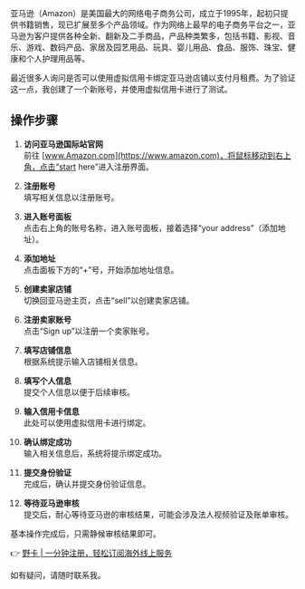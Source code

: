 亚马逊（Amazon）是美国最大的网络电子商务公司，成立于1995年，起初只提供书籍销售，现已扩展至多个产品领域。作为网络上最早的电子商务平台之一，亚马逊为客户提供各种全新、翻新及二手商品，产品种类繁多，包括书籍、影视、音乐、游戏、数码产品、家居及园艺用品、玩具、婴儿用品、食品、服饰、珠宝、健康和个人护理用品等。

最近很多人询问是否可以使用虚拟信用卡绑定亚马逊店铺以支付月租费。为了验证这一点，我创建了一个新账号，并使用虚拟信用卡进行了测试。

## 操作步骤

1. **访问亚马逊国际站官网**  
   前往 [www.Amazon.com](https://www.amazon.com)，将鼠标移动到右上角，点击“start here”进入注册界面。

2. **注册账号**  
   填写相关信息以注册账号。

3. **进入账号面板**  
   点击右上角的账号名称，进入账号面板，接着选择“your address”（添加地址）。

4. **添加地址**  
   点击面板下方的“+”号，开始添加地址信息。

5. **创建卖家店铺**  
   切换回亚马逊主页，点击“sell”以创建卖家店铺。

6. **注册卖家账号**  
   点击“Sign up”以注册一个卖家账号。

7. **填写店铺信息**  
   根据系统提示输入店铺相关信息。

8. **填写个人信息**  
   提交个人信息以便于后续审核。

9. **输入信用卡信息**  
   此处可以使用虚拟信用卡进行绑定。

10. **确认绑定成功**  
    输入相关信息后，系统将提示绑定成功。

11. **提交身份验证**  
    完成后，确认并提交身份验证信息。

12. **等待亚马逊审核**  
    提交后，耐心等待亚马逊的审核结果，可能会涉及法人视频验证及账单审核。

基本操作完成后，只需静候审核结果即可。

👉 [野卡 | 一分钟注册，轻松订阅海外线上服务](https://bit.ly/bewildcard)

如有疑问，请随时联系我。